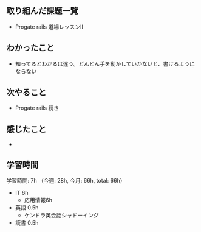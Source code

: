 ## 取り組んだ課題一覧
- Progate rails 道場レッスンⅡ
## わかったこと
- 知ってるとわかるは違う。どんどん手を動かしていかないと、書けるようにならない
## 次やること
- Progate rails 続き
## 感じたこと
- 
## 学習時間
学習時間: 7h （今週: 28h, 今月: 66h, total: 66h）
- IT 6h
  - 応用情報6h
- 英語 0.5h
  - ケンドラ英会話シャドーイング
- 読書 0.5h

